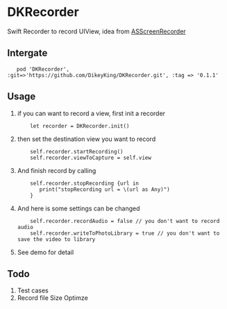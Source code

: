 # DKRecorder

Swift Recorder to record UIView, idea from [ASScreenRecorder](https://github.com/alskipp/ASScreenRecorder)

## Intergate

   ```
      pod 'DKRecorder', :git=>'https://github.com/DikeyKing/DKRecorder.git', :tag => '0.1.1'
   ```
   
## Usage

1. if you can want to record a view, first init a recorder

   ```
       let recorder = DKRecorder.init()
   ```

2. then set the destination view you want to record

   ```
       self.recorder.startRecording()
       self.recorder.viewToCapture = self.view
   ```

3. And finish record by calling

   ```
       self.recorder.stopRecording {url in
          print("stopRecording url = \(url as Any)")
       }
   ```

4. And here is some settings can be changed

   ```
       self.recorder.recordAudio = false // you don't want to record audio 
       self.recorder.writeToPhotoLibrary = true // you don't want to save the video to library
   ```

5. See demo for detail

## Todo

1. Test cases
2. Record file Size Optimze

